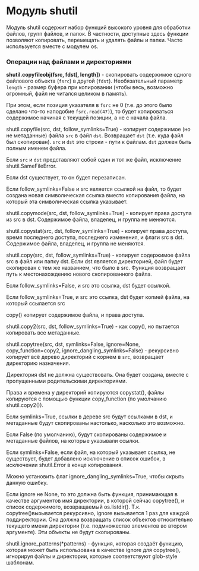 # Модуль shutil
Модуль shutil содержит набор функций высокого уровня для обработки файлов, групп файлов, и папок. В частности, доступные здесь функции позволяют копировать, перемещать и удалять файлы и папки. Часто используется вместе с модулем os.

### Операции над файлами и директориями
**shutil.copyfileobj(fsrc, fdst[, length])** - скопировать содержимое одного файлового объекта (`fsrc`) в другой (`fdst`). Необязательный параметр `length` - размер буфера при копировании (чтобы весь, возможно огромный, файл не читался целиком в память).

При этом, если позиция указателя в `fsrc` не 0 (т.е. до этого было сделано что-то наподобие `fsrc.read(47)`), то будет копироваться содержимое начиная с текущей позиции, а не с начала файла.

shutil.copyfile(src, dst, follow_symlinks=True) - копирует содержимое (но не метаданные) файла `src` в файл `dst`. Возвращает `dst` (т.е. куда файл был скопирован). `src` и `dst` это строки - пути к файлам. `dst` должен быть полным именем файла.

Если `src` и `dst` представляют собой один и тот же файл, исключение shutil.SameFileError.

Если dst существует, то он будет перезаписан.

Если follow_symlinks=False и src является ссылкой на файл, то будет создана новая символическая ссылка вместо копирования файла, на который эта символическая ссылка указывает.

shutil.copymode(src, dst, follow_symlinks=True) - копирует права доступа из src в dst. Содержимое файла, владелец, и группа не меняются.

shutil.copystat(src, dst, follow_symlinks=True) - копирует права доступа, время последнего доступа, последнего изменения, и флаги src в dst. Содержимое файла, владелец, и группа не меняются.

shutil.copy(src, dst, follow_symlinks=True) - копирует содержимое файла src в файл или папку dst. Если dst является директорией, файл будет скопирован с тем же названием, что было в src. Функция возвращает путь к местонахождению нового скопированного файла.

Если follow_symlinks=False, и src это ссылка, dst будет ссылкой.

Если follow_symlinks=True, и src это ссылка, dst будет копией файла, на который ссылается src

copy() копирует содержимое файла, и права доступа.

shutil.copy2(src, dst, follow_symlinks=True) - как copy(), но пытается копировать все метаданные.

shutil.copytree(src, dst, symlinks=False, ignore=None, copy_function=copy2, ignore_dangling_symlinks=False) - рекурсивно копирует всё дерево директорий с корнем в `src`, возвращает директорию назначения.

Директория dst не должна существовать. Она будет создана, вместе с пропущенными родительскими директориями.

Права и времена у директорий копируются copystat(), файлы копируются с помощью функции copy_function (по умолчанию shutil.copy2()).

Если symlinks=True, ссылки в дереве src будут ссылками в dst, и метаданные будут скопированы настолько, насколько это возможно.

Если False (по умолчанию), будут скопированы содержимое и метаданные файлов, на которые указывали ссылки.

Если symlinks=False, если файл, на который указывает ссылка, не существует, будет добавлено исключение в список ошибок, в исключении shutil.Error в конце копирования.

Можно установить флаг ignore_dangling_symlinks=True, чтобы скрыть данную ошибку.

Если ignore не None, то это должна быть функция, принимающая в качестве аргументов имя директории, в которой сейчас copytree(), и список содержимого, возвращаемый os.listdir(). Т.к. copytree()вызывается рекурсивно, ignore вызывается 1 раз для каждой поддиректории. Она должна возвращать список объектов относительно текущего имени директории (т.е. подмножество элементов во втором аргументе). Эти объекты не будут скопированы.

shutil.ignore_patterns(*patterns) - функция, которая создаёт функцию, которая может быть использована в качестве ignore для copytree(), игнорируя файлы и директории, которые соответствуют glob-style шаблонам.
